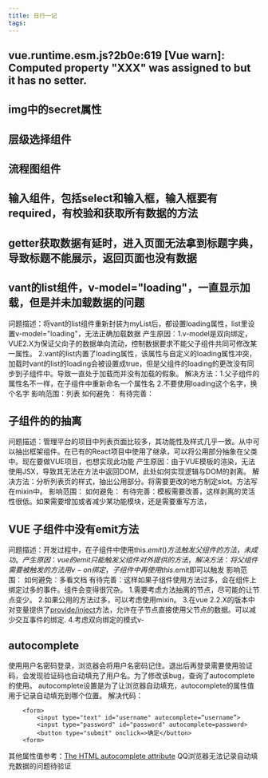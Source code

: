 ```yaml
---
title: 日行一记
tags:
---
```

## vue.runtime.esm.js?2b0e:619 [Vue warn]: Computed property "XXX" was assigned to but it has no setter.
## img中的secret属性
## 层级选择组件
## 流程图组件
## 输入组件，包括select和输入框，输入框要有required，有校验和获取所有数据的方法
## getter获取数据有延时，进入页面无法拿到标题字典，导致标题不能展示，返回页面也没有数据
## vant的list组件，v-model="loading"，一直显示加载，但是并未加载数据的问题
问题描述：将vant的list组件重新封装为myList后，都设置loading属性，list里设置v-model="loading"，无法正确加载数据
产生原因：1.v-model是双向绑定，VUE2.X为保证父向子的数据单向流动，控制数据要求不能父子组件共同可修改某一属性。
        2.vant的list内置了loading属性，该属性与自定义的loading属性冲突，加载时vant的list的loading会被设置成true，但是父组件的loading的更改没有同步到子组件中。导致一直处于加载而并没有加载的假象。
解决方法：1.父子组件的属性名不一样，在子组件中重新命名一个属性名
        2.不要使用loading这个名字，换个名字
影响范围：列表
如何避免：
有待完善：

## 子组件的的抽离
问题描述：管理平台的项目中列表页面比较多，其功能性及样式几乎一致。从中可以抽出框架组件。在已有的React项目中使用了继承，可以将公用部分抽象在父类中。现在要做VUE项目，也想实现此功能
产生原因：由于VUE模板的渲染，无法使用JSX，导致其无法在方法中返回DOM，此处如何实现逻辑与DOM的剥离。
解决方法：分析列表页的样式，抽出公用部分。将需要更改的地方制定slot。方法写在mixin中。
影响范围：
如何避免：
有待完善：模板需要改善，这样剥离的灵活性很低。如果需要增加或者减少某功能模块，还是需要重写方法，

## VUE 子组件中没有emit方法
问题描述：开发过程中，在子组件中使用this.$emit()方法触发父组件的方法，未成功。
产生原因：vue的emit只能触发父组件对外提供的方法，
解决方法：将父组件需要被触发的方法用v-on绑定，子组件中再使用this.$emit即可以触发
影响范围：
如何避免：多看文档
有待完善：这样如果子组件使用方法过多，会在组件上绑定过多的事件。组件会变得很冗杂。
        1.需要考虑方法抽离的节点，尽可能的让节点变少。
        2.如果公用的方法过多，可以考虑使用mixin。
        3.在vue 2.2.X的版本中对变量提供了[provide/inject](https://cn.vuejs.org/v2/api/#provide-inject)方法，允许在子节点直接使用父节点的数据。可以减少交互事件的绑定.
        4.考虑双向绑定的模式v-

## autocomplete
使用用户名密码登录，浏览器会将用户名密码记住。退出后再登录需要使用验证码，会发现验证码也自动填充了用户名。为了修改该bug，查询了autocomplete的使用。
autocomplete设置是为了让浏览器自动填充，autocomplete的属性值用于记录自动填充到哪个位置。
解决代码：
```
    <form>
        <input type="text" id="username" autocomplete=“username”>
        <input type="password" id="password" autocomplete=password>
        <button type="submit" onclick=>确定</button>
    <form>
```

其他属性值参考：[The HTML autocomplete attribute](https://developer.mozilla.org/en-US/docs/Web/HTML/Attributes/autocomplete)
QQ浏览器无法记录自动填充数据的问题待验证
